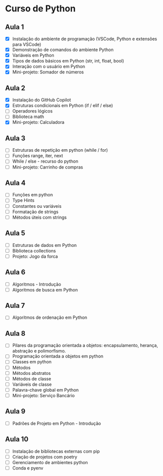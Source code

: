 # Curso de Python

## Aula 1

- [x] Instalação do ambiente de programação (VSCode, Python e extensões para VSCode)
- [x] Demonstração de comandos do ambiente Python
- [x] Variáveis em Python
- [x] Tipos de dados básicos em Python (str, int, float, bool)
- [x] Interação com o usuário em Python
- [x] Mini-projeto: Somador de números

## Aula 2
- [x] Instalação do GitHub Copilot
- [x] Estruturas condicionais em Python (if / elif / else)
- [ ] Operadores lógicos
- [ ] Biblioteca math
- [x] Mini-projeto: Calculadora

## Aula 3
- [ ] Estruturas de repetição em python (while / for)
- [ ] Funções range, iter, next
- [ ] While / else - recurso do python
- [ ] Mini-projeto: Carrinho de compras

## Aula 4
- [ ] Funções em python
- [ ] Type Hints
- [ ] Constantes ou variáveis
- [ ] Formatação de strings
- [ ] Métodos úteis com strings

## Aula 5
- [ ] Estruturas de dados em Python
- [ ] Biblioteca collections
- [ ] Projeto: Jogo da forca

## Aula 6
- [ ] Algoritmos - Introdução
- [ ] Algoritmos de busca em Python

## Aula 7
- [ ] Algoritmos de ordenação em Python

## Aula 8
- [ ] Pilares da programação orientada a objetos: encapsulamento, herança, abstração e polimorfismo.
- [ ] Programação orientada a objetos em python
- [ ] Classes em python
- [ ] Métodos
- [ ] Métodos abstratos
- [ ] Métodos de classe
- [ ] Variáveis de classe
- [ ] Palavra-chave global em Python
- [ ] Mini-projeto: Serviço Bancário

## Aula 9
- [ ] Padrões de Projeto em Python - Introdução

## Aula 10
- [ ] Instalação de bibliotecas externas com pip
- [ ] Criação de projetos com poetry
- [ ] Gerenciamento de ambientes python
- [ ] Conda e pyenv